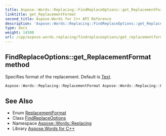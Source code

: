 ```yaml
---
title: Aspose::Words::Replacing::FindReplaceOptions::get_ReplacementFormat method
linktitle: get_ReplacementFormat
second_title: Aspose.Words for C++ API Reference
description: 'Aspose::Words::Replacing::FindReplaceOptions::get_ReplacementFormat method. Specifies format of the replacement. Default is Text in C++.'
type: docs
weight: 14500
url: /cpp/aspose.words.replacing/findreplaceoptions/get_replacementformat/
---
```

## FindReplaceOptions::get_ReplacementFormat method


Specifies format of the replacement. Default is [Text](../../replacementformat/).

```cpp
Aspose::Words::Replacing::ReplacementFormat Aspose::Words::Replacing::FindReplaceOptions::get_ReplacementFormat() const
```

## See Also

* Enum [ReplacementFormat](../../replacementformat/)
* Class [FindReplaceOptions](../)
* Namespace [Aspose::Words::Replacing](../../)
* Library [Aspose.Words for C++](../../../)

